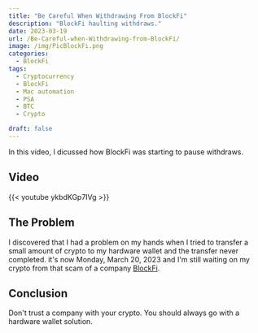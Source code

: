 ```yaml
---
title: "Be Careful When Withdrawing From BlockFi"
description: "BlockFi haulting withdraws."
date: 2023-03-19
url: /Be-Careful-when-Withdrawing-from-BlockFi/
image: /img/PicBlockFi.png
categories:
  - BlockFi
tags:
  - Cryptocurrency
  - BlockFi
  - Mac automation
  - PSA
  - BTC
  - Crypto

draft: false
---
```


In this video, I dicussed how BlockFi was starting to pause withdraws. 

## Video

{{< youtube ykbdKGp7IVg >}}

## The Problem

I discovered that I had a problem on my hands when I  tried to transfer a small amount of crypto to my hardware wallet and the transfer never completed. it's now Monday, March 20, 2023 and I'm still waiting on my crypto from that scam of a company [BlockFi](https://blockfi.com). 

## Conclusion

Don't trust a company with your crypto. You should always go with a hardware wallet solution. 